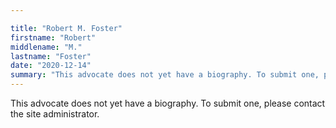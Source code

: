 ```yaml
---

title: "Robert M. Foster"
firstname: "Robert"
middlename: "M."
lastname: "Foster"
date: "2020-12-14"
summary: "This advocate does not yet have a biography. To submit one, please contact the site administrator."
---
```

This advocate does not yet have a biography. To submit one, please contact the site administrator.

